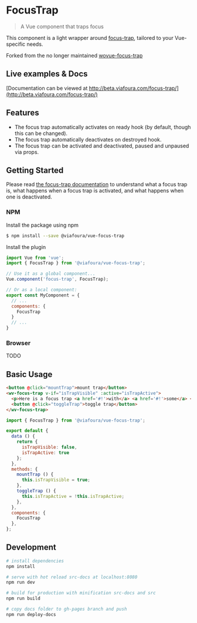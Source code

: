 # FocusTrap

> A Vue component that traps focus

This component is a light wrapper around [focus-trap](https://github.com/davidtheclark/focus-trap), tailored to your Vue-specific needs.

Forked from the no longer maintained [wovue-focus-trap](https://wovue.github.io/focus-trap)

## Live examples & Docs

[Documentation can be viewed at http://beta.viafoura.com/focus-trap/](http://beta.viafoura.com/focus-trap/)

## Features

* The focus trap automatically activates on ready hook (by default, though this can be changed).
* The focus trap automatically deactivates on destroyed hook.
* The focus trap can be activated and deactivated, paused and unpaused via props.

## Getting Started

Please read [the focus-trap documentation](https://github.com/davidtheclark/focus-trap#focus-trap) to understand what a focus trap is, what happens when a focus trap is activated, and what happens when one is deactivated.


### NPM
Install the package using npm

```sh
$ npm install --save @viafoura/vue-focus-trap
```

Install the plugin

```js
import Vue from 'vue';
import { FocusTrap } from '@viafoura/vue-focus-trap';

// Use it as a global component...
Vue.component('focus-trap', FocusTrap);

// Or as a local component:
export const MyComponent = {
  // ...
  components: {
    FocusTrap
  }
  // ...
}
```

### Browser

TODO

## Basic Usage

```html
<button @click="mountTrap">mount trap</button>
<wv-focus-trap v-if="isTrapVisible" :active="isTrapActive">
  <p>Here is a focus trap <a href='#!'>with</a> <a href='#!'>some</a> <a href='#!'>focusable</a> parts.</p>
  <button @click="toggleTrap">toggle trap</button>
</wv-focus-trap>
```

```js
import { FocusTrap } from '@viafoura/vue-focus-trap';

export default {
  data () {
    return {
      isTrapVisible: false,
      isTrapActive: true
    };
  },
  methods: {
    mountTrap () {
      this.isTrapVisible = true;
    },
    toggleTrap () {
      this.isTrapActive = !this.isTrapActive;
    },
  },
  components: {
    FocusTrap
  },
};
```

## Development

``` bash
# install dependencies
npm install

# serve with hot reload src-docs at localhost:8080
npm run dev

# build for production with minification src-docs and src
npm run build

# copy docs folder to gh-pages branch and push
npm run deploy-docs
```
